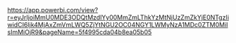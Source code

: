 https://app.powerbi.com/view?r=eyJrIjoiMmU0MDE3ODQtMzdlYy00MmZmLThkYzMtNjUzZmZkYjE0NTgzIiwidCI6Ijk4MjAxZmVmLWQ5ZjYtNGU2OC04NGY1LWMyNzA1MDc0ZTM0MiIsImMiOjR9&pageName=5f4995cda04b8ea05b05